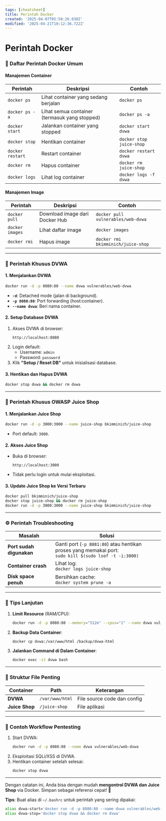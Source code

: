 ```yaml
---
tags: [cheatsheet]
title: Perintah Docker
created: '2025-04-07T05:58:26.038Z'
modified: '2025-04-21T10:12:36.722Z'
---
```


# Perintah Docker

### **🐳 Daftar Perintah Docker Umum**
#### **Manajemen Container**
| Perintah | Deskripsi | Contoh |
|----------|-----------|--------|
| `docker ps` | Lihat container yang sedang berjalan | `docker ps` |
| `docker ps -a` | Lihat semua container (termasuk yang stopped) | `docker ps -a` |
| `docker start` | Jalankan container yang stopped | `docker start dvwa` |
| `docker stop` | Hentikan container | `docker stop juice-shop` |
| `docker restart` | Restart container | `docker restart dvwa` |
| `docker rm` | Hapus container | `docker rm juice-shop` |
| `docker logs` | Lihat log container | `docker logs -f dvwa` |

#### **Manajemen Image**
| Perintah | Deskripsi | Contoh |
|----------|-----------|--------|
| `docker pull` | Download image dari Docker Hub | `docker pull vulnerables/web-dvwa` |
| `docker images` | Lihat daftar image | `docker images` |
| `docker rmi` | Hapus image | `docker rmi bkimminich/juice-shop` |

---

### **📌 Perintah Khusus DVWA**
#### **1. Menjalankan DVWA**
```bash
docker run -d -p 8080:80 --name dvwa vulnerables/web-dvwa
```
- **`-d`**: Detached mode (jalan di background).
- **`-p 8080:80`**: Port forwarding (host:container).
- **`--name dvwa`**: Beri nama container.

#### **2. Setup Database DVWA**
1. Akses DVWA di browser:  
   ```
   http://localhost:8080
   ```
2. Login default:  
   - Username: `admin`  
   - Password: `password`  
3. Klik **"Setup / Reset DB"** untuk inisialisasi database.

#### **3. Hentikan dan Hapus DVWA**
```bash
docker stop dvwa && docker rm dvwa
```

---

### **🍊 Perintah Khusus OWASP Juice Shop**
#### **1. Menjalankan Juice Shop**
```bash
docker run -d -p 3000:3000 --name juice-shop bkimminich/juice-shop
```
- Port default: `3000`.

#### **2. Akses Juice Shop**
- Buka di browser:  
  ```
  http://localhost:3000
  ```
- Tidak perlu login untuk mulai eksploitasi.

#### **3. Update Juice Shop ke Versi Terbaru**
```bash
docker pull bkimminich/juice-shop
docker stop juice-shop && docker rm juice-shop
docker run -d -p 3000:3000 --name juice-shop bkimminich/juice-shop
```

---

### **⚙️ Perintah Troubleshooting**
| Masalah | Solusi |
|---------|--------|
| **Port sudah digunakan** | Ganti port (`-p 8081:80`) atau hentikan proses yang memakai port: <br> `sudo kill $(sudo lsof -t -i:3000)` |
| **Container crash** | Lihat log: <br> `docker logs juice-shop` |
| **Disk space penuh** | Bersihkan cache: <br> `docker system prune -a` |

---

### **🔧 Tips Lanjutan**
1. **Limit Resource** (RAM/CPU):  
   ```bash
   docker run -d -p 8080:80 --memory="512m" --cpus="1" --name dvwa vulnerables/web-dvwa
   ```

2. **Backup Data Container**:  
   ```bash
   docker cp dvwa:/var/www/html /backup/dvwa-html
   ```

3. **Jalankan Command di Dalam Container**:  
   ```bash
   docker exec -it dvwa bash
   ```

---

### **📂 Struktur File Penting**
| Container | Path | Keterangan |
|-----------|------|------------|
| **DVWA** | `/var/www/html` | File source code dan config |
| **Juice Shop** | `/juice-shop` | File aplikasi |

---

### **🎯 Contoh Workflow Pentesting**
1. Start DVWA:  
   ```bash
   docker run -d -p 8080:80 --name dvwa vulnerables/web-dvwa
   ```
2. Eksploitasi SQLi/XSS di DVWA.  
3. Hentikan container setelah selesai:  
   ```bash
   docker stop dvwa
   ```

---

Dengan catatan ini, Anda bisa dengan mudah **mengontrol DVWA dan Juice Shop** via Docker. Simpan sebagai referensi cepat! 🚀  

**Tips**: Buat alias di `~/.bashrc` untuk perintah yang sering dipakai:  
```bash
alias dvwa-start='docker run -d -p 8080:80 --name dvwa vulnerables/web-dvwa'
alias dvwa-stop='docker stop dvwa && docker rm dvwa'
```

